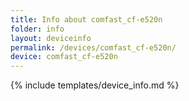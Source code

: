 ```yaml
---
title: Info about comfast_cf-e520n
folder: info
layout: deviceinfo
permalink: /devices/comfast_cf-e520n/
device: comfast_cf-e520n
---
```

{% include templates/device_info.md %}
